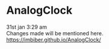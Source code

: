 # AnalogClock
31st jan 3:29 am <br>
Changes made will be mentioned here.<br>
https://imbiber.github.io/AnalogClock/



